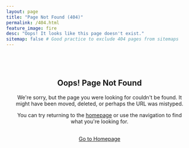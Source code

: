 ```yaml
---
layout: page
title: "Page Not Found (404)"
permalink: /404.html
feature_image: fire
desc: "Oops! It looks like this page doesn't exist."
sitemap: false # Good practice to exclude 404 pages from sitemaps
---
```


<div style="text-align: center; padding: 40px 20px;">

  <i class="fa fa-chain-broken fa-5x" style="color: #ccc; margin-bottom: 20px;"></i>

  <h2>Oops! Page Not Found</h2>

  <p>
    We're sorry, but the page you were looking for couldn't be found. 
    It might have been moved, deleted, or perhaps the URL was mistyped.
  </p>

  <p>
    You can try returning to the <a href="{{ "/" | prepend: site.baseurl }}">homepage</a> or use the navigation to find what you're looking for.
  </p>

  <p style="margin-top: 30px;">
    <a href="{{ "/" | prepend: site.baseurl }}" class="btn btn-primary">Go to Homepage</a>
  </p>

</div>